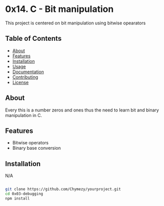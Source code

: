 # 0x14. C - Bit manipulation

This project is centered on bit manipulation using bitwise opearators

## Table of Contents

- [About](#about)
- [Features](#features)
- [Installation](#installation)
- [Usage](#usage)
- [Documentation](#documentation)
- [Contributing](#contributing)
- [License](#license)

## About

 Every this is a number zeros and ones thus the need to learn bit and binary manipulation in C.

## Features

- Bitwise operators
- Binary base conversion 

## Installation

N/A

```bash

git clone https://github.com/Chymezy/yourproject.git
cd 0x03-debugging
npm install

